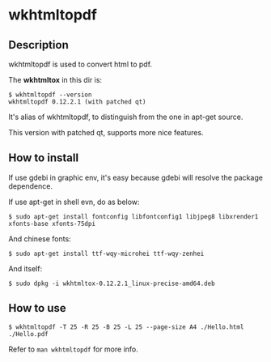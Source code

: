 # wkhtmltopdf

## Description

wkhtmltopdf is used to convert html to pdf.

The **wkhtmltox** in this dir is:

```
$ wkhtmltopdf --version
wkhtmltopdf 0.12.2.1 (with patched qt)
```

It's alias of wkhtmltopdf, to distinguish from the one in apt-get source.

This version with patched qt, supports more nice features.

## How to install

If use gdebi in graphic env, it's easy because gdebi will resolve the package dependence.

If use apt-get in shell evn, do as below:

```
$ sudo apt-get install fontconfig libfontconfig1 libjpeg8 libxrender1 xfonts-base xfonts-75dpi
```

And chinese fonts:

```
$ sudo apt-get install ttf-wqy-microhei ttf-wqy-zenhei
```

And itself:

```
$ sudo dpkg -i wkhtmltox-0.12.2.1_linux-precise-amd64.deb
```

## How to use

```
$ wkhtmltopdf -T 25 -R 25 -B 25 -L 25 --page-size A4 ./Hello.html ./Hello.pdf
```

Refer to `man wkhtmltopdf` for more info.
